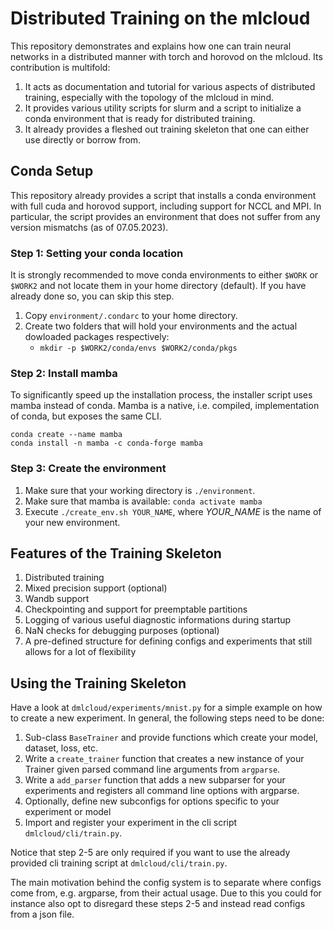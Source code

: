# Distributed Training on the mlcloud

This repository demonstrates and explains how one can train neural networks in a distributed manner with torch and horovod on the mlcloud. Its contribution is multifold:

1. It acts as documentation and tutorial for various aspects of distributed training, especially with the topology of the mlcloud in mind.
2. It provides various utility scripts for slurm and a script to initialize a conda environment that is ready for distributed training.
3. It already provides a fleshed out training skeleton that one can either use directly or borrow from.

## Conda Setup

This repository already provides a script that installs a conda environment with full cuda and horovod support, including support for NCCL and MPI. In particular, the script provides an environment that does not suffer from any version mismatchs (as of 07.05.2023).

### Step 1: Setting your conda location

It is strongly recommended to move conda environments to either `$WORK` or `$WORK2` and not locate them in your home directory (default). If you have already done so, you can skip this step.

1. Copy `environment/.condarc` to your home directory.
2. Create two folders that will hold your environments and the actual dowloaded packages respectively:
    - `mkdir -p $WORK2/conda/envs $WORK2/conda/pkgs`

### Step 2: Install mamba

To significantly speed up the installation process, the installer script uses mamba instead of conda. Mamba is a native, i.e. compiled, implementation of conda, but exposes the same CLI.

```
conda create --name mamba
conda install -n mamba -c conda-forge mamba
```

### Step 3: Create the environment

1. Make sure that your working directory is `./environment`.
2. Make sure that mamba is available: `conda activate mamba`
3. Execute `./create_env.sh YOUR_NAME`, where *YOUR_NAME* is the name of your new environment.

## Features of the Training Skeleton

1. Distributed training
2. Mixed precision support (optional)
3. Wandb support
4. Checkpointing and support for preemptable partitions
5. Logging of various useful diagnostic informations during startup
6. NaN checks for debugging purposes (optional)
7. A pre-defined structure for defining configs and experiments that still allows for a lot of flexibility

## Using the Training Skeleton

Have a look at `dmlcloud/experiments/mnist.py` for a simple example on how to create a new experiment. In general, the following steps need to be done:

1. Sub-class `BaseTrainer` and provide functions which create your model, dataset, loss, etc.
2. Write a `create_trainer` function that creates a new instance of your Trainer given parsed command line arguments from `argparse`.
3. Write a `add_parser` function that adds a new subparser for your experiments and registers all command line options with argparse.
4. Optionally, define new subconfigs for options specific to your experiment or model
5. Import and register your experiment in the cli script `dmlcloud/cli/train.py`.

Notice that step 2-5 are only required if you want to use the already provided cli training script at `dmlcloud/cli/train.py`.

The main motivation behind the config system is to separate where configs come from, e.g. argparse, from their actual usage. Due to this you could for instance also opt to disregard these steps 2-5 and instead read configs from a json file.
